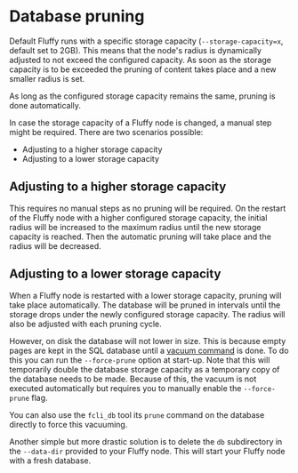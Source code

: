 # Database pruning

Default Fluffy runs with a specific storage capacity (`--storage-capacity=x`, default set to 2GB). This means that the node's radius is dynamically adjusted to not exceed the configured capacity. As soon as the storage capacity is to be exceeded the pruning of content takes place and a new smaller radius is set.

As long as the configured storage capacity remains the same, pruning is done
automatically.

In case the storage capacity of a Fluffy node is changed, a manual step might
be required. There are two scenarios possible:
- Adjusting to a higher storage capacity
- Adjusting to a lower storage capacity

## Adjusting to a higher storage capacity

This requires no manual steps as no pruning will be required. On the restart of the Fluffy node with a higher configured storage capacity, the initial radius will be increased to the maximum radius until the new storage capacity is reached. Then the automatic pruning will take place and the radius will be decreased.

## Adjusting to a lower storage capacity

When a Fluffy node is restarted with a lower storage capacity, pruning will take
place automatically. The database will be pruned in intervals until the storage
drops under the newly configured storage capacity. The radius will also be adjusted with each pruning cycle.

However, on disk the database will not lower in size. This is because empty
pages are kept in the SQL database until a [vacuum command](https://www.sqlite.org/lang_vacuum.html) is done.
To do this you can run the `--force-prune` option at start-up. Note that this will temporarily double the database storage capacity as a temporary copy of the database needs to be made.
Because of this, the vacuum is not executed automatically but requires you to manually enable the `--force-prune` flag.

You can also use the `fcli_db` tool its  `prune` command on the database directly to force this vacuuming.

Another simple but more drastic solution is to delete the `db` subdirectory in the `--data-dir` provided to your Fluffy node. This will start your Fluffy node with a fresh database.
